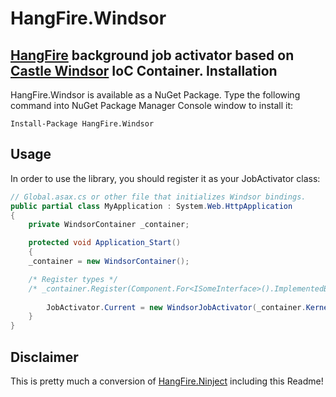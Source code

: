 HangFire.Windsor
================



[HangFire](http://hangfire.io) background job activator based on 
[Castle Windsor](http://docs.castleproject.org/Windsor.MainPage.ashx) IoC Container. 
Installation
--------------

HangFire.Windsor is available as a NuGet Package. Type the following
command into NuGet Package Manager Console window to install it:

```
Install-Package HangFire.Windsor
```

Usage
------

In order to use the library, you should register it as your
JobActivator class:

```csharp
// Global.asax.cs or other file that initializes Windsor bindings.
public partial class MyApplication : System.Web.HttpApplication
{
    private WindsorContainer _container;

    protected void Application_Start()
    {
    _container = new WindsorContainer();            

    /* Register types */
    /* _container.Register(Component.For<ISomeInterface>().ImplementedBy<SomeImplementation>()); */
		
		JobActivator.Current = new WindsorJobActivator(_container.Kernel);
    }
}
```

Disclaimer
------

This is pretty much a conversion of [HangFire.Ninject](https://github.com/odinserj/HangFire.Ninject) including this Readme!
